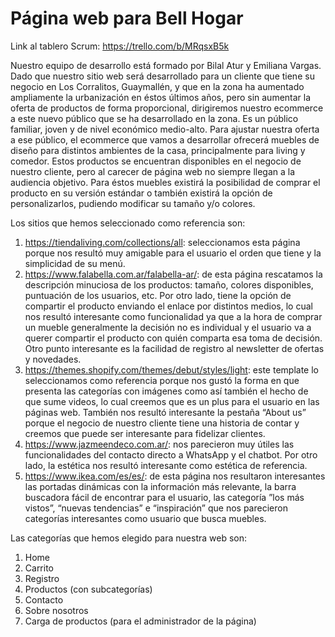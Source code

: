 # Página web para Bell Hogar

Link al tablero Scrum: https://trello.com/b/MRqsxB5k

Nuestro equipo de desarrollo está formado por Bilal Atur y Emiliana Vargas.
Dado que nuestro sitio web será desarrollado para un cliente que tiene su negocio en Los Corralitos, Guaymallén, y que en la zona ha aumentado ampliamente la urbanización en éstos últimos años, pero sin aumentar la oferta de productos de forma proporcional, dirigiremos nuestro ecommerce a este nuevo público que se ha desarrollado en la zona. Es un público familiar, joven y de nivel económico medio-alto.
Para ajustar nuestra oferta a ese público, el ecommerce que vamos a desarrollar ofrecerá muebles de diseño para distintos ambientes de la casa, principalmente para living y comedor. Estos productos se encuentran disponibles en el negocio de nuestro cliente, pero al carecer de página web no siempre llegan a la audiencia objetivo. Para éstos muebles existirá la posibilidad de comprar el producto en su versión estándar o también existirá la opción de personalizarlos, pudiendo modificar su tamaño y/o colores.

Los sitios que hemos seleccionado como referencia son:
1.	https://tiendaliving.com/collections/all: seleccionamos esta página porque nos resultó muy amigable para el usuario el orden que tiene y la simplicidad de su menú.
2.	https://www.falabella.com.ar/falabella-ar/: de esta página rescatamos la descripción minuciosa de los productos: tamaño, colores disponibles, puntuación de los usuarios, etc. Por otro lado, tiene la opción de compartir el producto enviando el enlace por distintos medios, lo cual nos resultó interesante como funcionalidad ya que a la hora de comprar un mueble generalmente la decisión no es individual y el usuario va a querer compartir el producto con quién comparta esa toma de decisión. Otro punto interesante es la facilidad de registro al newsletter de ofertas y novedades.
3.	https://themes.shopify.com/themes/debut/styles/light: este template lo seleccionamos como referencia porque nos gustó la forma en que presenta las categorías con imágenes como así también el hecho de que sume videos, lo cual creemos que es un plus para el usuario en las páginas web. También nos resultó interesante la pestaña “About us” porque el negocio de nuestro cliente tiene una historia de contar y creemos que puede ser interesante para fidelizar clientes.
4.	https://www.jazmeendeco.com.ar/: nos parecieron muy útiles las funcionalidades del contacto directo a WhatsApp y el chatbot. Por otro lado, la estética nos resultó interesante como estética de referencia.
5.	https://www.ikea.com/es/es/: de esta página nos resultaron interesantes las portadas dinámicas con la información más relevante, la barra buscadora fácil de encontrar para el usuario, las categoría ”los más vistos”, “nuevas tendencias” e “inspiración” que nos parecieron categorías interesantes como usuario que busca muebles. 

Las categorías que hemos elegido para nuestra web son:
1.	Home
2.	Carrito
3.	Registro
4.	Productos (con subcategorías)
5.	Contacto
6.	Sobre nosotros
7.	Carga de productos (para el administrador de la página) 
